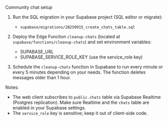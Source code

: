 Community chat setup

1) Run the SQL migration in your Supabase project (SQL editor or migrate):
   - `supabase/migrations/20250915_create_chats_table.sql`

2) Deploy the Edge Function `cleanup-chats` (located at `supabase/functions/cleanup-chats`) and set environment variables:
   - SUPABASE_URL
   - SUPABASE_SERVICE_ROLE_KEY (use the service_role key)

3) Schedule the `cleanup-chats` function in Supabase to run every minute or every 5 minutes depending on your needs. The function deletes messages older than 1 hour.

Notes:
- The web client subscribes to `public.chats` table via Supabase Realtime (Postgres replication). Make sure Realtime and the `chats` table are enabled in your Supabase settings.
- The `service_role` key is sensitive; keep it out of client-side code.
